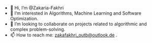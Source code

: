 - 👋 Hi, I’m @Zakaria-Fakhri
- 👀 I’m interested in Algorithms, Machine Learning and Software Optimization.
- 💞️ I’m looking to collaborate on projects related to algorithmic and complex problem-solving.
- 📫 How to reach me: zakafakhri_outb@outlook.de .
